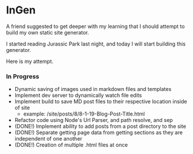 # InGen
A friend suggested to get deeper with my learning that I should attempt to build my own static site generator.

I started reading Jurassic Park last night, and today I will start building this generator.

Here is my attempt.

### In Progress
- Dynamic saving of images used in markdown files and templates
- Implement dev server to dynamically watch file edits
- Implement build to save MD post files to their respective location inside of site
  - example: /site/posts/8/8-1-19-Blog-Post-Title.html
- Refactor code using Node's Url Parser, and path resolve, and sep
- (DONE!) Implement ability to add posts from a post directory to the site
- (DONE!) Separate getting page data from getting sections as they are independent of one another
- (DONE!) Creation of multiple .html files at once
